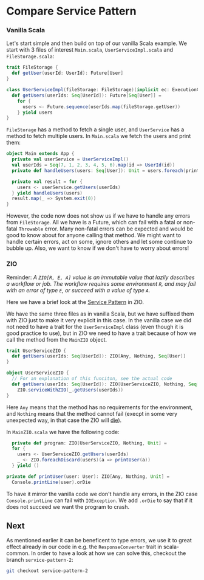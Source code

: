 # Compare Service Pattern
### Vanilla Scala
Let's start simple and then build on top of our vanilla Scala example. We
start with 3 files of interest `Main.scala`, `UserServiceImpl.scala` and `FileStorage.scala`:
```scala
trait FileStorage {
  def getUser(userId: UserId): Future[User]
}

class UserServiceImpl(fileStorage: FileStorage)(implicit ec: ExecutionContext) {
  def getUsers(userIds: Seq[UserId]): Future[Seq[User]] =
    for {
      users <- Future.sequence(userIds.map(fileStorage.getUser))
    } yield users
}
```
`FileStorage` has a method to fetch a single user, and `UserService` has a method to
fetch multiple users. In `Main.scala` we fetch the users and print them:
```scala
object Main extends App {
  private val userService = UserServiceImpl()
  val userIds = Seq(7, 1, 2, 3, 4, 5, 6).map(id => UserId(id))
  private def handleUsers(users: Seq[User]): Unit = users.foreach(println)

  private val result = for {
    users <- userService.getUsers(userIds)
  } yield handleUsers(users)
  result.map(_ => System.exit(0))
}
```
However, the code now does not show us if we have to handle any errors from `FileStorage`. All we have
is a Future, which can fail with a fatal or non-fatal `Throwable` error. Many non-fatal errors can be 
expected and would be good to know about for anyone calling that method. We might want to handle 
certain errors, act on some, ignore others and let some continue to bubble up. Also, we want to
know if we don't have to worry about errors!

### ZIO
Reminder:
*A `ZIO[R, E, A]` value is an immutable value that lazily describes a workflow or job. The
workflow requires some environment `R`, and may fail with an error of type `E`, or succeed
with a value of type `A`.*

Here we have a brief look at the [Service Pattern](https://zio.dev/reference/service-pattern/)
in ZIO.

We have the same three files as in vanilla Scala, but we have suffixed them with ZIO just to make it
very explicit in this case. In the vanilla case we did not need to have a trait for the `UserServiceImpl`
class (even though it is good practice to use), but in ZIO we need to have a trait because of
how we call the method from the `MainZIO` object.
```scala
trait UserServiceZIO {
  def getUsers(userIds: Seq[UserId]): ZIO[Any, Nothing, Seq[User]]
}

object UserServiceZIO {
  // For an explanation of this funciton, see the actual code
  def getUsers(userIds: Seq[UserId]): ZIO[UserServiceZIO, Nothing, Seq[User]] =
    ZIO.serviceWithZIO(_.getUsers(userIds))
}
```

Here `Any` means that the method has no requirements for the environment, and `Nothing` means that
the method cannot fail (execpt in some very unexpected way, in that case the ZIO will 
[die](https://zio.dev/reference/core/cause/#die)). 

In `MainZIO.scala` we have the following code:
```scala
  private def program: ZIO[UserServiceZIO, Nothing, Unit] =
  for {
    users <- UserServiceZIO.getUsers(userIds)
    _ <- ZIO.foreachDiscard(users)(a => printUser(a))
  } yield ()

private def printUser(user: User): ZIO[Any, Nothing, Unit] =
  Console.printLine(user).orDie
```

To have it mirror the vanilla code we don't handle any errors, in the ZIO case `Console.printLine`
can fail with `IOException`. We add `.orDie` to say that if it does not succeed we want the program 
to crash. 


## Next
As mentioned earlier it can be beneficent to type errors, we use it to great effect already in our code in e.g.
the `ResponseConverter` trait in scala-common. In order to have a look at how we can solve this, checkout the branch 
`service-pattern-2`:
```bash
git checkout service-pattern-2
```